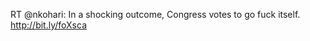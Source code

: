 <!--
id: 2076578100
link: http://kevinisom.info/post/2076578100/rt-nkohari-in-a-shocking-outcome-congress-votes
slug: rt-nkohari-in-a-shocking-outcome-congress-votes
date: Fri Dec 03 2010 14:27:00 GMT+1300 (NZDT)
raw: {"blog_name":"kevinisom","id":2076578100,"post_url":"http://kevinisom.info/post/2076578100/rt-nkohari-in-a-shocking-outcome-congress-votes","slug":"rt-nkohari-in-a-shocking-outcome-congress-votes","type":"text","date":"2010-12-03 01:27:00 GMT","timestamp":1291339620,"state":"published","format":"html","reblog_key":"hmYG0qDB","tags":[],"short_url":"http://tmblr.co/Zw68Yy1xnX4q","highlighted":[],"feed_item":"http://twitter.com/kev_nz/statuses/10456307303718912","from_feed_id":650289,"note_count":0,"title":null,"body":"<p>RT @nkohari: In a shocking outcome, Congress votes to go fuck itself. <a href=\"http://bit.ly/foXsca\" target=\"_blank\">http://bit.ly/foXsca</a></p>"}
publish: 2010-12-03
tags: 
title: null
-->


RT @nkohari: In a shocking outcome, Congress votes to go fuck itself.
<http://bit.ly/foXsca>


